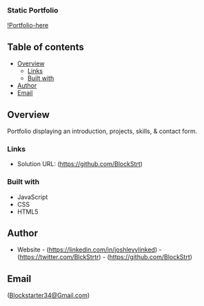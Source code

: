 ###  Static Portfolio
[!Portfolio-here](https://admirable-lily-ee0e16.netlify.app/)
## Table of contents

- [Overview](#overview)
  - [Links](#links)
  - [Built with](#built-with)
- [Author](#author)
- [Email](#email)

## Overview
Portfolio displaying an introduction, projects, skills, & contact form.


### Links

- Solution URL: (https://github.com/BlockStrt)


### Built with

- JavaScript
- CSS 
- HTML5

## Author

- Website - (https://linkedin.com/in/joshlevylinked)
          - (https://twitter.com/BlckStrtr)
          - (https://github.com/BlockStrt)
          
         

## Email
(Blockstarter34@Gmail.com)